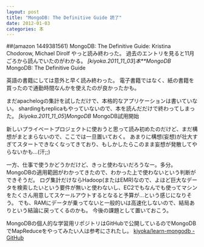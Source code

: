 ```yaml
---
layout: post
title: "MongoDB: The Definitive Guide 読了"
date: 2012-01-03
categories: 本
---
```

##(amazon 1449381561)  MongoDB: The Definitive Guide: Kristina Chodorow, Michael Dirolf
やっと読み終わった。
過去のエントリを見ると11月ごろから読んでいたのがわかる。
 *[kiyoka.2011_11_03*]*本**MongoDB* MongoDB: The Definitive Guide

英語の書籍にしては意外と早く読み終わった。
電子書籍ではなく、紙の書籍を買ったので通勤時間なんかを使えたのが良かったかも。

まだapachelogの集計を試しただけで、本格的なアプリケーションは書いていない。
shardingもreplicaもやっていないので、本を読んだだけで終わってしまった。
 *[kiyoka.2011_11_05*]*MongoDB* MongoDB試用開始

新しいプライベートプロジェクトに使おうと思って読み初めたのだけど、まだ構想がまとまらないので、ここでは一旦置いておく。
あまりに構想(妄想)が壮大すぎてスタートできなくなってきており、もしかしたらこのまま妄想が発散してやらないかも…(汗;;)

一方、仕事で使うかどうかだけど、きっと使わないだろうなー。多分。
MongoDBの適用範囲がわかってきたので、わかった上で使わないという判断ができそうだ。
ログ集計だけならHadoop(またはEMR)なので、よほど巨大なデータを検索したいという要件が無いと使わないし、EC2でもなんでも使ってマシンをたくさん用意してスケールアウトするとなると予算が…という感じになりそう。
でも、RAMにデータが乗ってないと一般的いは高速化しないので、結局ありという結論に戻ってくるのかも。
今後の課題として置いておこう。

MongoDBの個人的な学習用リポジトリはGitHubで公開しているのでMongoDBでMapReduceをやってみたい人は参考にされたし。
 [kiyoka/learn-mongodb -GitHub](http://github.com/kiyoka/learn-mongodb)

